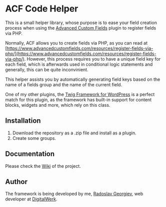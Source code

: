 # ACF Code Helper
This is a small helper library, whose purpose is to ease your field creation process when using the [Advanced Custom Fields](https://www.advancedcustomfields.com/) plugin to register fields via PHP.

Normally, ACF allows you to create fields via PHP, as you can read at [https://www.advancedcustomfields.com/resources/register-fields-via-php/](https://www.advancedcustomfields.com/resources/register-fields-via-php/). However, this process requires you to have a unique field key for each field, which is afterwards used in conditional logic statements and generally, this can be quite inconvinient. 

This helper assists you by automatically generating field keys based on the name of a fields group and the name of the current field.

One of my other plugins, the [Twig Framework for WordPress](https://github.com/RadoslavGeorgiev/twig-framework) is a perfect match for this plugin, as the framework has built-in support for content blocks, widgets and more, which rely on this class.

## Installation
1. Download the repository as a .zip file and install as a plugin.
2. Create some groups.

## Documentation
Please check the [Wiki](https://github.com/RadoslavGeorgiev/acf-code-helper/wiki) of the project.

## Author
The framework is being developed by me, [Radoslav Georgiev](http://rageorgiev.com), web developer at [DigitalWerk](https://digitalwerk.agency/en/).

